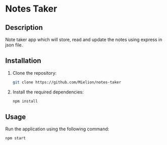 # Notes Taker

## Description
Note taker app which will store, read and update the notes using express in json file.

## Installation
1. Clone the repository:
   ```bash
   git clone https://github.com/Mielion/notes-taker
2. Install the required dependencies:
   ```bash
   npm install


## Usage
Run the application using the following command:
  ```bash
  npm start
```